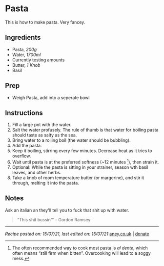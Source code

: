 # Pasta

This is how to make pasta. Very fancey.

## Ingredients

- Pasta, *200g*
- Water, *1700ml*
 - Currently testing amounts
- Butter, *1 Knob*
- Basil

## Prep

- Weigh Pasta, add into a seperate bowl

## Instructions

1. Fill a large pot with the water.
2. Salt the water profusely. The rule of thumb is that water for boiling pasta should taste as salty as the sea.
3. Bring water to a rolling boil (the water should be bubbling).
4. Add the pasta.
5. Keep it boiling, stirring every few minutes. Decrease heat as it tries to overflow.
6. Wait until pasta is at the preferred softness (~12 minutes [^1]), then strain it.
7. Optional: While the pasta is sitting in your strainer, season wth basil leaves, and other herbs.
8. Take a knob of room temperature butter (or margerine), and stir it through, melting it into the pasta.

## Notes

[^1]: The often recommended way to cook most pasta is *al dente*, which often means “still firm when bitten”. Overcooking will lead to a soggy mess.

Ask an italian an they'll tell you to fuck that shit up with water.

> "This shit bussin'" - Gordon Ramsey

---
*Recipe posted on: 15/07/21, last edited on: 15/07/21*
[aney.co.uk](http://www.aney.co.uk) | [donate](http://www.aney.co.uk/support)

